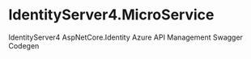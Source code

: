 # IdentityServer4.MicroService
IdentityServer4  AspNetCore.Identity  Azure API Management  Swagger Codegen
